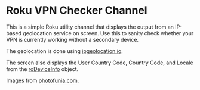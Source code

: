 # Roku VPN Checker Channel

This is a simple Roku utility channel that displays the output from an IP-based geolocation service on screen. Use this to sanity check whether your VPN is currently working without a secondary device.

The geolocation is done using [ipgeolocation.io](https://ipgeolocation.io/).

The screen also displays the User Country Code, Country Code, and Locale from the [roDeviceInfo](https://developer.roku.com/docs/references/brightscript/components/rodeviceinfo.md_) object.

Images from [photofunia.com](https://photofunia.com/effects/retro-wave).
